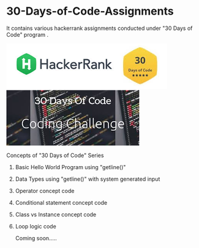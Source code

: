 # 30-Days-of-Code-Assignments
It contains various hackerrank assignments conducted under "30 Days of Code" program  . 

![GitHub Logo](https://github.com/shubhamrajput0369/30-Days-of-Code-Assignments/blob/main/Image%201.jpg)
![GitHub Logo](https://github.com/shubhamrajput0369/30-Days-of-Code-Assignments/blob/main/Image%202.jpg)

Concepts of "30 Days of Code" Series
1. Basic Hello World Program using "getline()"
2. Data Types using "getline()" with system generated input
3. Operator concept code
4. Conditional statement concept code
5. Class vs Instance concept code
6. Loop logic code

   Coming soon.....
